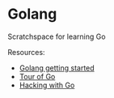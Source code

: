 # Golang
Scratchspace for learning Go

Resources:
- [Golang getting started](https://golang.org/doc/tutorial/getting-started)
- [Tour of Go](https://tour.golang.org/list)
- [Hacking with Go](https://github.com/parsiya/Hacking-with-Go)